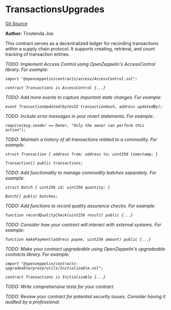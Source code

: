 # TransactionsUpgrades
[Git Source](https://github.com/tinotendajoe01/Solidity-Blochain/blob/cf463adb86eb681dea89cb8178867ce0ef041f33/src/Upgrades/Transactions.u.sol)

**Author:**
Tinotenda Joe

This contract serves as a decentralized ledger for recording transactions within a supply chain protocol. It supports creating, retrieval, and count tracking of transaction entries.

*TODO: Implement Access Control using OpenZeppelin's AccessControl library. For example:*

*`import "@openzeppelin/contracts/access/AccessControl.sol";`*

*`contract Transactions is AccessControl {...}`*

*TODO: Add more events to capture important state changes. For example:*

*`event TransactionUpdated(bytes32 transactionHash, address updatedBy);`*

*TODO: Include error messages in your revert statements. For example:*

*`require(msg.sender == Owner, "Only the owner can perform this action");`*

*TODO: Maintain a history of all transactions related to a commodity. For example:*

*`struct Transaction { address from; address to; uint256 timestamp; }`*

*`Transaction[] public transactions;`*

*TODO: Add functionality to manage commodity batches separately. For example:*

*`struct Batch { uint256 id; uint256 quantity; }`*

*`Batch[] public batches;`*

*TODO: Add functions to record quality assurance checks. For example:*

*`function recordQualityCheck(uint256 result) public {...}`*

*TODO: Consider how your contract will interact with external systems. For example:*

*`function makePayment(address payee, uint256 amount) public {...}`*

*TODO: Make your contract upgradeable using OpenZeppelin's upgradeable contracts library. For example:*

*`import "@openzeppelin/contracts-upgradeable/proxy/utils/Initializable.sol";`*

*`contract Transactions is Initializable {...}`*

*TODO: Write comprehensive tests for your contract.*

*TODO: Review your contract for potential security issues. Consider having it audited by a professional.*


